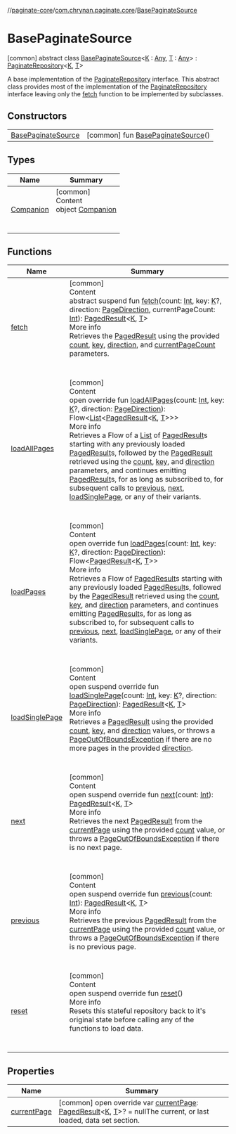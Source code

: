 //[paginate-core](../../../index.md)/[com.chrynan.paginate.core](../index.md)/[BasePaginateSource](index.md)



# BasePaginateSource  
 [common] abstract class [BasePaginateSource](index.md)<[K](index.md) : [Any](https://kotlinlang.org/api/latest/jvm/stdlib/kotlin/-any/index.html), [T](index.md) : [Any](https://kotlinlang.org/api/latest/jvm/stdlib/kotlin/-any/index.html)> : [PaginateRepository](../-paginate-repository/index.md)<[K](index.md), [T](index.md)> 

A base implementation of the [PaginateRepository](../-paginate-repository/index.md) interface. This abstract class provides most of the implementation of the [PaginateRepository](../-paginate-repository/index.md) interface leaving only the [fetch](fetch.md) function to be implemented by subclasses.

   


## Constructors  
  
| | |
|---|---|
| <a name="com.chrynan.paginate.core/BasePaginateSource/BasePaginateSource/#/PointingToDeclaration/"></a>[BasePaginateSource](-base-paginate-source.md)| <a name="com.chrynan.paginate.core/BasePaginateSource/BasePaginateSource/#/PointingToDeclaration/"></a> [common] fun [BasePaginateSource](-base-paginate-source.md)()   <br>|


## Types  
  
|  Name |  Summary | 
|---|---|
| <a name="com.chrynan.paginate.core/BasePaginateSource.Companion///PointingToDeclaration/"></a>[Companion](-companion/index.md)| <a name="com.chrynan.paginate.core/BasePaginateSource.Companion///PointingToDeclaration/"></a>[common]  <br>Content  <br>object [Companion](-companion/index.md)  <br><br><br>|


## Functions  
  
|  Name |  Summary | 
|---|---|
| <a name="com.chrynan.paginate.core/BasePaginateSource/fetch/#kotlin.Int#TypeParam(bounds=[kotlin.Any])?#com.chrynan.paginate.core.PageDirection#kotlin.Int/PointingToDeclaration/"></a>[fetch](fetch.md)| <a name="com.chrynan.paginate.core/BasePaginateSource/fetch/#kotlin.Int#TypeParam(bounds=[kotlin.Any])?#com.chrynan.paginate.core.PageDirection#kotlin.Int/PointingToDeclaration/"></a>[common]  <br>Content  <br>abstract suspend fun [fetch](fetch.md)(count: [Int](https://kotlinlang.org/api/latest/jvm/stdlib/kotlin/-int/index.html), key: [K](index.md)?, direction: [PageDirection](../-page-direction/index.md), currentPageCount: [Int](https://kotlinlang.org/api/latest/jvm/stdlib/kotlin/-int/index.html)): [PagedResult](../-paged-result/index.md)<[K](index.md), [T](index.md)>  <br>More info  <br>Retrieves the [PagedResult](../-paged-result/index.md) using the provided [count](fetch.md), [key](fetch.md), [direction](fetch.md), and [currentPageCount](fetch.md) parameters.  <br><br><br>|
| <a name="com.chrynan.paginate.core/BasePaginateSource/loadAllPages/#kotlin.Int#TypeParam(bounds=[kotlin.Any])?#com.chrynan.paginate.core.PageDirection/PointingToDeclaration/"></a>[loadAllPages](load-all-pages.md)| <a name="com.chrynan.paginate.core/BasePaginateSource/loadAllPages/#kotlin.Int#TypeParam(bounds=[kotlin.Any])?#com.chrynan.paginate.core.PageDirection/PointingToDeclaration/"></a>[common]  <br>Content  <br>open override fun [loadAllPages](load-all-pages.md)(count: [Int](https://kotlinlang.org/api/latest/jvm/stdlib/kotlin/-int/index.html), key: [K](index.md)?, direction: [PageDirection](../-page-direction/index.md)): Flow<[List](https://kotlinlang.org/api/latest/jvm/stdlib/kotlin.collections/-list/index.html)<[PagedResult](../-paged-result/index.md)<[K](index.md), [T](index.md)>>>  <br>More info  <br>Retrieves a Flow of a [List](https://kotlinlang.org/api/latest/jvm/stdlib/kotlin.collections/-list/index.html) of [PagedResult](../-paged-result/index.md)s starting with any previously loaded [PagedResult](../-paged-result/index.md)s, followed by the [PagedResult](../-paged-result/index.md) retrieved using the [count](load-all-pages.md), [key](load-all-pages.md), and [direction](load-all-pages.md) parameters, and continues emitting [PagedResult](../-paged-result/index.md)s, for as long as subscribed to, for subsequent calls to [previous](previous.md), [next](next.md), [loadSinglePage](load-single-page.md), or any of their variants.  <br><br><br>|
| <a name="com.chrynan.paginate.core/BasePaginateSource/loadPages/#kotlin.Int#TypeParam(bounds=[kotlin.Any])?#com.chrynan.paginate.core.PageDirection/PointingToDeclaration/"></a>[loadPages](load-pages.md)| <a name="com.chrynan.paginate.core/BasePaginateSource/loadPages/#kotlin.Int#TypeParam(bounds=[kotlin.Any])?#com.chrynan.paginate.core.PageDirection/PointingToDeclaration/"></a>[common]  <br>Content  <br>open override fun [loadPages](load-pages.md)(count: [Int](https://kotlinlang.org/api/latest/jvm/stdlib/kotlin/-int/index.html), key: [K](index.md)?, direction: [PageDirection](../-page-direction/index.md)): Flow<[PagedResult](../-paged-result/index.md)<[K](index.md), [T](index.md)>>  <br>More info  <br>Retrieves a Flow of [PagedResult](../-paged-result/index.md)s starting with any previously loaded [PagedResult](../-paged-result/index.md)s, followed by the [PagedResult](../-paged-result/index.md) retrieved using the [count](load-pages.md), [key](load-pages.md), and [direction](load-pages.md) parameters, and continues emitting [PagedResult](../-paged-result/index.md)s, for as long as subscribed to, for subsequent calls to [previous](previous.md), [next](next.md), [loadSinglePage](load-single-page.md), or any of their variants.  <br><br><br>|
| <a name="com.chrynan.paginate.core/BasePaginateSource/loadSinglePage/#kotlin.Int#TypeParam(bounds=[kotlin.Any])?#com.chrynan.paginate.core.PageDirection/PointingToDeclaration/"></a>[loadSinglePage](load-single-page.md)| <a name="com.chrynan.paginate.core/BasePaginateSource/loadSinglePage/#kotlin.Int#TypeParam(bounds=[kotlin.Any])?#com.chrynan.paginate.core.PageDirection/PointingToDeclaration/"></a>[common]  <br>Content  <br>open suspend override fun [loadSinglePage](load-single-page.md)(count: [Int](https://kotlinlang.org/api/latest/jvm/stdlib/kotlin/-int/index.html), key: [K](index.md)?, direction: [PageDirection](../-page-direction/index.md)): [PagedResult](../-paged-result/index.md)<[K](index.md), [T](index.md)>  <br>More info  <br>Retrieves a [PagedResult](../-paged-result/index.md) using the provided [count](load-single-page.md), [key](load-single-page.md), and [direction](load-single-page.md) values, or throws a [PageOutOfBoundsException](../-page-out-of-bounds-exception/index.md) if there are no more pages in the provided [direction](load-single-page.md).  <br><br><br>|
| <a name="com.chrynan.paginate.core/BasePaginateSource/next/#kotlin.Int/PointingToDeclaration/"></a>[next](next.md)| <a name="com.chrynan.paginate.core/BasePaginateSource/next/#kotlin.Int/PointingToDeclaration/"></a>[common]  <br>Content  <br>open suspend override fun [next](next.md)(count: [Int](https://kotlinlang.org/api/latest/jvm/stdlib/kotlin/-int/index.html)): [PagedResult](../-paged-result/index.md)<[K](index.md), [T](index.md)>  <br>More info  <br>Retrieves the next [PagedResult](../-paged-result/index.md) from the [currentPage](current-page.md) using the provided [count](next.md) value, or throws a [PageOutOfBoundsException](../-page-out-of-bounds-exception/index.md) if there is no next page.  <br><br><br>|
| <a name="com.chrynan.paginate.core/BasePaginateSource/previous/#kotlin.Int/PointingToDeclaration/"></a>[previous](previous.md)| <a name="com.chrynan.paginate.core/BasePaginateSource/previous/#kotlin.Int/PointingToDeclaration/"></a>[common]  <br>Content  <br>open suspend override fun [previous](previous.md)(count: [Int](https://kotlinlang.org/api/latest/jvm/stdlib/kotlin/-int/index.html)): [PagedResult](../-paged-result/index.md)<[K](index.md), [T](index.md)>  <br>More info  <br>Retrieves the previous [PagedResult](../-paged-result/index.md) from the [currentPage](current-page.md) using the provided [count](previous.md) value, or throws a [PageOutOfBoundsException](../-page-out-of-bounds-exception/index.md) if there is no previous page.  <br><br><br>|
| <a name="com.chrynan.paginate.core/BasePaginateSource/reset/#/PointingToDeclaration/"></a>[reset](reset.md)| <a name="com.chrynan.paginate.core/BasePaginateSource/reset/#/PointingToDeclaration/"></a>[common]  <br>Content  <br>open suspend override fun [reset](reset.md)()  <br>More info  <br>Resets this stateful repository back to it's original state before calling any of the functions to load data.  <br><br><br>|


## Properties  
  
|  Name |  Summary | 
|---|---|
| <a name="com.chrynan.paginate.core/BasePaginateSource/currentPage/#/PointingToDeclaration/"></a>[currentPage](current-page.md)| <a name="com.chrynan.paginate.core/BasePaginateSource/currentPage/#/PointingToDeclaration/"></a> [common] open override var [currentPage](current-page.md): [PagedResult](../-paged-result/index.md)<[K](index.md), [T](index.md)>? = nullThe current, or last loaded, data set section.   <br>|

